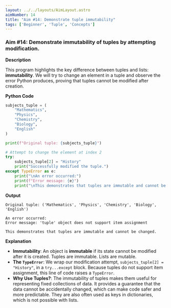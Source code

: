 ```yaml
---
layout: ../../layouts/AimLayout.astro
aimNumber: 14
title: "Aim #14: Demonstrate tuple immutability"
tags: ['Beginner', 'Tuple', 'Concepts']
---
```


### Aim #14: Demonstrate immutability of tuples by attempting modification.

**Description**

This program highlights the key difference between tuples and lists: **immutability**. We will try to change an element in a tuple and observe the error Python produces, proving that tuples cannot be modified after creation.

**Python Code**

```python
subjects_tuple = (
    "Mathematics",
    "Physics",
    "Chemistry",
    "Biology",
    "English"
)

print(f"Original tuple: {subjects_tuple}")

# Attempt to change the element at index 2
try:
    subjects_tuple[2] = "History"
    print("Successfully modified the tuple.")
except TypeError as e:
    print("\nAn error occurred:")
    print(f"Error message: {e}")
    print("\nThis demonstrates that tuples are immutable and cannot be changed.")
```

**Output**

```text
Original tuple: ('Mathematics', 'Physics', 'Chemistry', 'Biology', 'English')

An error occurred:
Error message: 'tuple' object does not support item assignment

This demonstrates that tuples are immutable and cannot be changed.
```

**Explanation**

- **Immutability**: An object is **immutable** if its state cannot be modified after it is created. Tuples are immutable. Lists are mutable.
- **The `TypeError`**: We wrap our modification attempt, `subjects_tuple[2] = "History"`, in a `try...except` block. Because tuples do not support item assignment, this line of code raises a `TypeError`.
- **Why Use Tuples?**: The immutability of tuples makes them useful for representing fixed collections of data. It provides a guarantee that the data cannot be accidentally changed, which can make code safer and more predictable. They are also often used as keys in dictionaries, which is not possible with lists.
